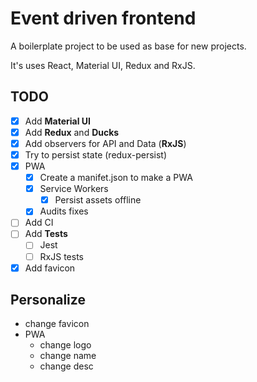 # Event driven frontend

A boilerplate project to be used as base for new projects.

It's uses React, Material UI, Redux and RxJS.

## TODO

- [x] Add **Material UI**
- [x] Add **Redux** and **Ducks**
- [x] Add observers for API and Data (**RxJS**)
- [x] Try to persist state (redux-persist)
- [x] PWA
  - [x] Create a manifet.json to make a PWA
  - [x] Service Workers
    - [x] Persist assets offline
  - [x] Audits fixes
- [ ] Add CI
- [ ] Add **Tests**
  - [ ] Jest
  - [ ] RxJS tests
- [x] Add favicon

## Personalize

- change favicon
- PWA
  - change logo
  - change name
  - change desc
